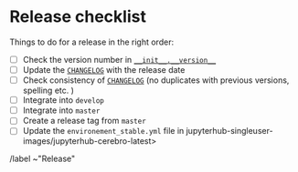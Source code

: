 # Release checklist

Things to do for a release in the right order:
- [ ] Check the version number in [`__init__.__version__`](/watt_df/__init__.py)
- [ ] Update the [`CHANGELOG`](/CHANGELOG.md) with the release date
- [ ] Check consistency of [`CHANGELOG`](/CHANGELOG.md) (no duplicates with
  previous versions, spelling etc. )
- [ ] Integrate into `develop`
- [ ] Integrate into `master`
- [ ] Create a release tag from `master`
- [ ] Update the `environement_stable.yml` file in jupyterhub-singleuser-images/jupyterhub-cerebro-latest>

/label ~"Release"
